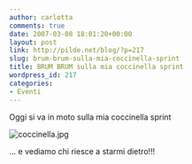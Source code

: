 ```yaml
---
author: carlotta
comments: true
date: 2007-03-08 18:01:20+00:00
layout: post
link: http://pilde.net/blog/?p=217
slug: brum-brum-sulla-mia-coccinella-sprint
title: BRUM BRUM sulla mia coccinella sprint
wordpress_id: 217
categories:
- Eventi
---
```


Oggi si va in moto sulla mia coccinella sprint

![coccinella.jpg](http://pilde.net/blog/wp-content/uploads/2007/03/coccinella.jpg)




... e vediamo chi riesce a starmi dietro!!!

